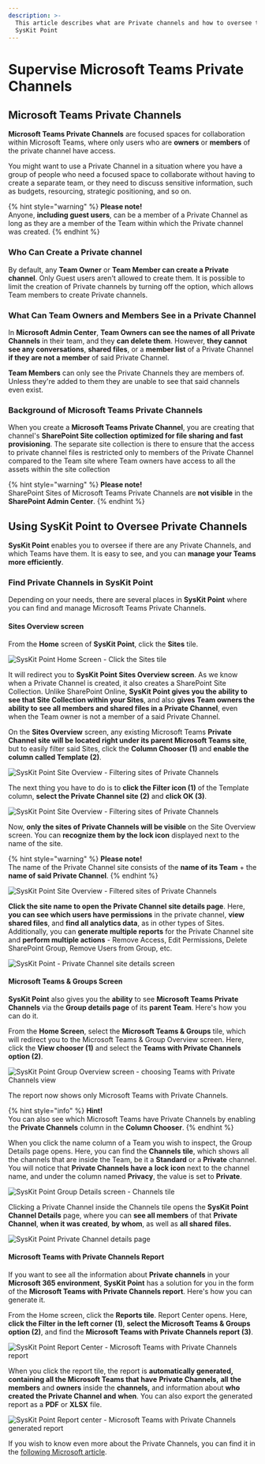 ```yaml
---
description: >-
  This article describes what are Private channels and how to oversee them using
  SysKit Point
---
```


# Supervise Microsoft Teams Private Channels

## Microsoft Teams Private Channels

**Microsoft Teams Private Channels** are focused spaces for collaboration within Microsoft Teams, where only users who are **owners** or **members** of the private channel have access.

You might want to use a Private Channel in a situation where you have a group of people who need a focused space to collaborate without having to create a separate team, or they need to discuss sensitive information, such as budgets, resourcing, strategic positioning, and so on.

{% hint style="warning" %}
**Please note!**  
Anyone, **including guest users**, can be a member of a Private Channel as long as they are a member of the Team within which the Private channel was created.
{% endhint %}

### Who Can Create a Private channel

By default, any **Team Owner** or **Team Member can create a Private channel**. Only Guest users aren't allowed to create them. It is possible to limit the creation of Private channels by turning off the option, which allows Team members to create Private channels.

### What Can Team Owners and Members See in a Private Channel

In **Microsoft Admin Center**, **Team Owners can see the names of all Private Channels** in their team, and they **can delete them**. However, **they cannot see any conversations**, **shared files**, or a **member list** of a Private Channel **if they are not a member** of said Private Channel.

**Team Members** can only see the Private Channels they are members of. Unless they're added to them they are unable to see that said channels even exist.

### Background of Microsoft Teams Private Channels

When you create a **Microsoft Teams Private Channel**, you are creating that channel's **SharePoint Site collection** **optimized for file sharing and fast provisioning**. The separate site collection is there to ensure that the access to private channel files is restricted only to members of the Private Channel compared to the Team site where Team owners have access to all the assets within the site collection

{% hint style="warning" %}
**Please note!**  
SharePoint Sites of Microsoft Teams Private Channels are **not visible** in the **SharePoint Admin Center**.
{% endhint %}

## Using SysKit Point to Oversee Private Channels

**SysKit Point** enables you to oversee if there are any Private Channels, and which Teams have them. It is easy to see, and you can **manage your Teams more efficiently**.

### Find Private Channels in SysKit Point

Depending on your needs, there are several places in **SysKit Point** where you can find and manage Microsoft Teams Private Channels.

#### Sites Overview screen

From the **Home** screen of **SysKit Point**, click the **Sites** tile.

![SysKit Point Home Screen - Click the Sites tile](../.gitbook/assets/pc-clanak-1.png)

It will redirect you to **SysKit Point Sites Overview screen**. As we know when a Private Channel is created, it also creates a SharePoint Site Collection. Unlike SharePoint Online, **SysKit Point gives you the ability to see that Site Collection within your Sites**, and also **gives Team owners the ability to see all members and shared files in a Private Channel**, even when the Team owner is not a member of a said Private Channel.

On the **Sites Overview** screen, any existing Microsoft Teams **Private Channel site will be located right under its parent Microsoft Teams site**, but to easily filter said Sites, click the **Column Chooser \(1\)** and **enable the column called Template \(2\)**.

![SysKit Point Site Overview - Filtering sites of Private Channels](../.gitbook/assets/pc-clanak-2.png)

The next thing you have to do is to **click the Filter icon \(1\)** of the Template column, **select the Private Channel site \(2\)** and **click OK \(3\)**.

![SysKit Point Site Overview - Filtering sites of Private Channels](../.gitbook/assets/pc-clanak-3.png)

Now, **only the sites of Private Channels will be visible** on the Site Overview screen. You can **recognize them by the lock icon** displayed next to the name of the site.

{% hint style="warning" %}
**Please note!**  
The name of the Private Channel site consists of the **name of its Team** + the **name of said Private Channel**.
{% endhint %}

![SysKit Point Site Overview - Filtered sites of Private Channels](../.gitbook/assets/pc-clanak-4.png)

**Click the site name to open the Private Channel site details page**. Here, **you can see which users have permissions** in the private channel, **view shared files**, and **find all analytics data**, as in other types of Sites. Additionally, you can **generate multiple reports** for the Private Channel site and **perform multiple actions** - Remove Access, Edit Permissions, Delete SharePoint Group, Remove Users from Group, etc.

![SysKit Point - Private Channel site details screen](../.gitbook/assets/pc-clanak-5%20%283%29%20%283%29%20%283%29.png)

#### Microsoft Teams & Groups Screen

**SysKit Point** also gives you the **ability** to see **Microsoft Teams Private Channels** via the **Group details page** of its **parent Team**. Here's how you can do it.

From the **Home Screen**, select the **Microsoft Teams & Groups** tile, which will redirect you to the Microsoft Teams & Group Overview screen. Here, click the **View chooser \(1\)** and select the **Teams with Private Channels** **option \(2\)**.

![SysKit Point Group Overview screen - choosing Teams with Private Channels view](../.gitbook/assets/pc-clanak-6.png)

The report now shows only Microsoft Teams with Private Channels.

{% hint style="info" %}
**Hint!**  
You can also see which Microsoft Teams have Private Channels by enabling the **Private Channels** column in the **Column Chooser**.
{% endhint %}

When you click the name column of a Team you wish to inspect, the Group Details page opens. Here, you can find the **Channels** **tile**, which shows all the channels that are inside the Team, be it a **Standard** or a **Private** channel. You will notice that **Private Channels have a** **lock** **icon** next to the channel name, and under the column named **Privacy**, the value is set to **Private**.

![SysKit Point Group Details screen - Channels tile](../.gitbook/assets/pc-clanak-7.png)

Clicking a Private Channel inside the Channels tile opens the **SysKit Point Channel Details** page, where you can **see all members** of that **Private Channel**, **when it was created**, **by whom**, as well as **all shared** **files.**

![SysKit Point Private Channel details page](../.gitbook/assets/pc-clanak-8.png)

#### Microsoft Teams with Private Channels Report

If you want to see all the information about **Private channels** in your **Microsoft 365 environment**, **SysKit Point** has a solution for you in the form of the **Microsoft Teams with Private Channels report**. Here's how you can generate it.

From the Home screen, click the **Reports tile**. Report Center opens. Here, **click the Filter in the left corner** **\(1\)**, **select the Microsoft Teams & Groups option \(2\)**, and find the **Microsoft Teams with Private Channels report \(3\)**.

![SysKit Point Report Center - Microsoft Teams with Private Channels report](../.gitbook/assets/pc-clanak-9.png)

When you click the report tile, the report is **automatically generated,** **containing all the Microsoft Teams that have** **Private Channels,** **all** **the members** and **owners** inside the **channels,** and information about **who created the Private Channel and** **when**. You can also export the generated report as a **PDF** or **XLSX** file.

![SysKit Point Report center - Microsoft Teams with Private Channels generated report](../.gitbook/assets/pc-clanak-10.png)

If you wish to know even more about the Private Channels, you can find it in the [following Microsoft article](https://docs.microsoft.com/en-us/microsoftteams/private-channels).


